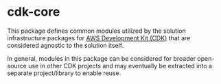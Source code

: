 # cdk-core

This package defines common modules utilized by the solution infrastructure packages for [AWS Development Kit (CDK)](https://aws.amazon.com/cdk/) that are considered agnostic to the solution itself.

In general, modules in this package can be considered for broader open-source use in other CDK projects and may eventually be extracted into a separate project/library to enable reuse.
